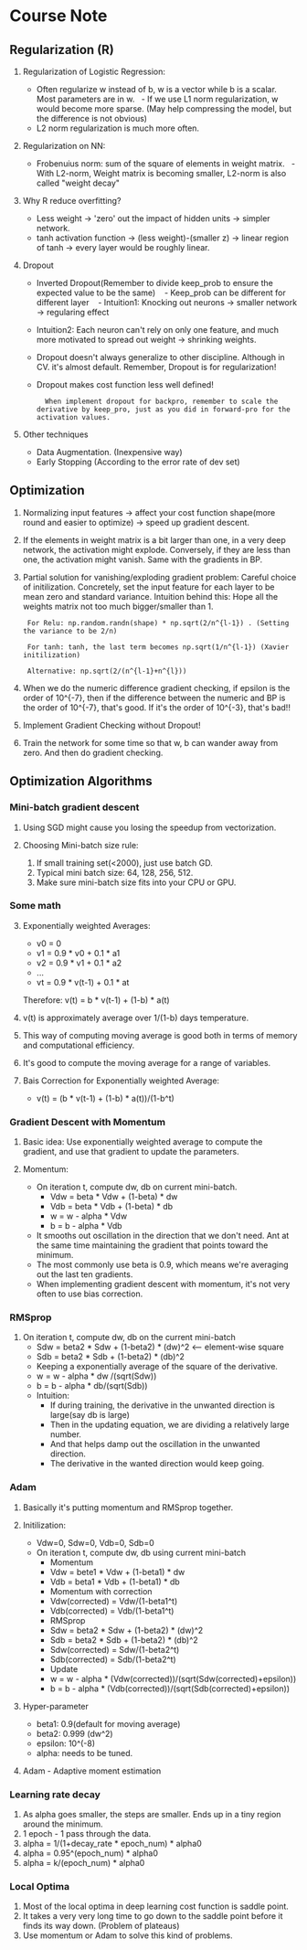 # Course Note 

## Regularization (R)

1. Regularization of Logistic Regression: 
    - Often regularize w instead of b, w is a vector while b is a scalar. Most parameters are in w. 
    - If we use L1 norm regularization, w would become more sparse. (May help compressing the model, but the difference is not obvious)
    - L2 norm regularization is much more often. 

2. Regularization on NN:
    - Frobenuius norm: sum of the square of elements in weight matrix. 
    - With L2-norm, Weight matrix is becoming smaller, L2-norm is also called "weight decay"
  
3. Why R reduce overfitting?
    - Less weight -> 'zero' out the impact of hidden units -> simpler network. 
    - tanh activation function -> (less weight)-(smaller z) -> linear region of tanh -> every layer would be roughly linear. 

4. Dropout
    - Inverted Dropout(Remember to divide keep_prob to ensure the expected value to be the same)
    - Keep_prob can be different for different layer
    - Intuition1: Knocking out neurons -> smaller network -> regularing effect
    - Intuition2: Each neuron can't rely on only one feature, and much more motivated to spread out weight -> shrinking weights.
    - Dropout doesn't always generalize to other discipline. Although in CV. it's almost default. Remember, Dropout is for regularization!
    - Dropout makes cost function less well defined!
    
            When implement dropout for backpro, remember to scale the derivative by keep_pro, just as you did in forward-pro for the activation values. 
    
 5. Other techniques
    - Data Augmentation. (Inexpensive way)
    - Early Stopping (According to the error rate of dev set)
    
## Optimization

1. Normalizing input features -> affect your cost function shape(more round and easier to optimize) -> speed up gradient descent.

2. If the elements in weight matrix is a bit larger than one, in a very deep network, the activation might explode. Conversely, if they are less than one, the activation might vanish. Same with the gradients in BP. 

3. Partial solution for vanishing/exploding gradient problem: Careful choice of initilization. Concretely, set the input feature for each layer to be mean zero and standard variance. Intuition behind this: Hope all the weights matrix not too much bigger/smaller than 1. 

        For Relu: np.random.randn(shape) * np.sqrt(2/n^{l-1}) . (Setting the variance to be 2/n) 

        For tanh: tanh, the last term becomes np.sqrt(1/n^{l-1}) (Xavier initilization)
        
        Alternative: np.sqrt(2/(n^{l-1}+n^{l}))
 4. When we do the numeric difference gradient checking, if epsilon is the order of 10^{-7}, then if the difference between the numeric and BP is the order of 10^{-7}, that's good. If it's the order of 10^{-3}, that's bad!!
  
 5. Implement Gradient Checking without Dropout!
  
 6. Train the network for some time so that w, b can wander away from zero. And then do gradient checking. 
 
 ## Optimization Algorithms
 
 
 ### Mini-batch gradient descent
 1. Using SGD might cause you losing the speedup from vectorization. 
 
 2. Choosing Mini-batch size rule:
    1. If small training set(<2000), just use batch GD.
    2. Typical mini batch size: 64, 128, 256, 512.
    3. Make sure mini-batch size fits into your CPU or GPU.
 
 
 ### Some math
 3. Exponentially weighted Averages:
    - v0 = 0
    - v1 = 0.9 * v0 + 0.1 * a1
    - v2 = 0.9 * v1 + 0.1 * a2
    - ...
    - vt = 0.9 * v(t-1) + 0.1 * at
    
    Therefore: v(t) = b * v(t-1) + (1-b) * a(t)
    
 4. v(t) is approximately average over 1/(1-b) days temperature. 
 
 5. This way of computing moving average is good both in terms of memory and computational efficiency. 
 
 6. It's good to compute the moving average for a range of variables. 
 
 7. Bais Correction for Exponentially weighted Average:
    - v(t) = (b * v(t-1) + (1-b) * a(t))/(1-b^t)
    
 ### Gradient Descent with Momentum
 1. Basic idea: Use exponentially weighted average to compute the gradient, and use that gradient to update the parameters. 
 
 2. Momentum:
    - On iteration t, compute dw, db on current mini-batch. 
        - Vdw = beta * Vdw + (1-beta) * dw
        - Vdb = beta * Vdb + (1-beta) * db
        - w = w - alpha * Vdw
        - b = b - alpha * Vdb
    - It smooths out oscillation in the direction that we don't need. Ant at the same time maintaining the gradient that points toward the minimum. 
    - The most commonly use beta is 0.9, which means we're averaging out the last ten gradients. 
    - When implementing gradient descent with momentum, it's not very often to use bias correction. 
    
### RMSprop
1. On iteration t, compute dw, db on the current mini-batch
    - Sdw = beta2 * Sdw + (1-beta2) * (dw)^2   <-- element-wise square
    - Sdb = beta2 * Sdb + (1-beta2) * (db)^2
    - Keeping a exponentially average of the square of the derivative. 
    - w = w - alpha * dw /(sqrt(Sdw))
    - b = b - alpha * db/(sqrt(Sdb))
    - Intuition:
        - If during training, the derivative in the unwanted direction is large(say db is large)
        - Then in the updating equation, we are dividing a relatively large number. 
        - And that helps damp out the oscillation in the unwanted direction. 
        - The derivative in the wanted direction would keep going. 
    
### Adam
1. Basically it's putting momentum and RMSprop together. 
2. Initilization:
    - Vdw=0, Sdw=0, Vdb=0, Sdb=0
    - On iteration t, compute dw, db using current mini-batch
        - Momentum
        - Vdw = bete1 * Vdw + (1-beta1) * dw
        - Vdb = beta1 * Vdb + (1-beta1) * db
        - Momentum with correction
        - Vdw(corrected) = Vdw/(1-beta1^t)
        - Vdb(corrected) = Vdb/(1-beta1^t)
        - RMSprop
        - Sdw = beta2 * Sdw + (1-beta2) * (dw)^2
        - Sdb = beta2 * Sdb + (1-beta2) * (db)^2
        - Sdw(corrected) = Sdw/(1-beta2^t)
        - Sdb(corrected) = Sdb/(1-beta2^t)
        - Update
        - w = w - alpha * (Vdw(corrected))/(sqrt(Sdw(corrected)+epsilon))
        - b = b - alpha * (Vdb(corrected))/(sqrt(Sdb(corrected)+epsilon))
        
3. Hyper-parameter
    - beta1: 0.9(default for moving average)
    - beta2: 0.999 (dw^2)
    - epsilon: 10^(-8)
    - alpha: needs to be tuned. 
    
4. Adam - Adaptive moment estimation


### Learning rate decay
1. As alpha goes smaller, the steps are smaller. Ends up in a tiny region around the minimum. 
2. 1 epoch - 1 pass through the data. 
3. alpha = 1/(1+decay_rate * epoch_num) * alpha0
4. alpha = 0.95^(epoch_num) * alpha0
5. alpha = k/(epoch_num) * alpha0

### Local Optima
1. Most of the local optima in deep learning cost function is saddle point. 
2. It takes a very very long time to go down to the saddle point before it finds its way down. (Problem of plateaus)
3. Use momentum or Adam to solve this kind of problems. 
        
